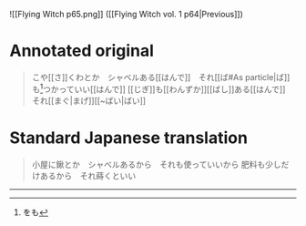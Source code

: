 ![[Flying Witch p65.png]]
([[Flying Witch vol. 1 p64|Previous]])

# Annotated original
> こや[[さ]]くわとか　シャベルある[[はんで]]　それ[[ば#As particle|ば]]も[^1]つかっていい[[はんで]]
> [[じぎ]]も[[わんずか]][[ばし]]ある[[はんで]]　それ[[まぐ|まげ]][[~ばい|ばい]]

# Standard Japanese translation
> 小屋に鍬とか　シャベルあるから　それも使っていいから
> 肥料も少しだけあるから　それ蒔くといい

---
[^1]: をも
